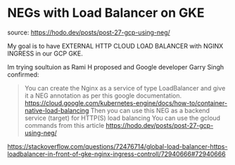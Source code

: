 # NEGs with Load Balancer on GKE
source: https://hodo.dev/posts/post-27-gcp-using-neg/

My goal is to have EXTERNAL HTTP CLOUD LOAD BALANCER with NGINX INGRESS in our GCP GKE.

Im trying soultuion as Rami H proposed and Google developer Garry Singh confirmed:
> You can create the Nginx as a service of type LoadBalancer and give it a NEG annotation as per this google documentation.
https://cloud.google.com/kubernetes-engine/docs/how-to/container-native-load-balancing
Then you can use this NEG as a backend service (target) for HTTP(S) load balancing
You can use the gcloud commands from this article
https://hodo.dev/posts/post-27-gcp-using-neg/

https://stackoverflow.com/questions/72476714/global-load-balancer-https-loadbalancer-in-front-of-gke-nginx-ingress-controll/72940666#72940666
